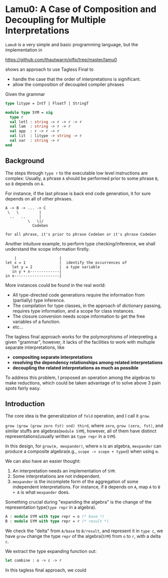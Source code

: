 # Lamu0: A Case of Composition and Decoupling for Multiple Interpretations

`Lamu0` is a very simple and basic programming language, but the implementation in

   https://github.com/thautwarm/plfp/tree/master/lamu0

shows an approach to use Tagless Final to

- handle the case that the order of interpretations is significant.
- allow the composition of decoupled compiler phrases


Given the grammar

```ocaml
type litype = IntT | FloatT | StringT

module type SYM = sig
  type r
  val letl : string -> r -> r -> r
  val lam  : string -> r -> r
  val app  : r -> r -> r
  val lit  : litype -> string -> r
  val var  : string -> r
end
```



Background
---------------------------

The steps through `type r` to the executable low level instructions are complex:
Usually, a phrase `A` should be performed prior to some phrase `B`, so `B` depends on `A`.

For instance, if the last phrase is back end code generation, it for sure depends on all of other phrases.

```
A -> B -> ... -> C
 \   \         |
  ..   ..      |
          \   \|/
            CodeGen

for all phrase, it's prior to phrase CodeGen or it's phrase CodeGen
```

Another intuituve example, to perform type checking/inference, we shall understand the scope information firstly.

``` ---------------------
    |                   |
let x = 1               |  identify the occurrences of
   let y = 2            |  a type variable
   in y + x-------------|
in x--------------------|
```

More instances could be found in the real world:

- All type-directed code generations require the information from (partially) type inference.
- The compilation for type classes, in the approach of dictionary passing, requires type information, and a scope
for class instances.
- The closure conversion needs scope information to get the
free variables of a function.
- etc...

The tagless final approach works for the polymorphisms of
interpreting a given "grammar", however,
it lacks of the facilities to work with multuple separate interpretations, like
- **compositing separate interpretations**
- **resolving the dependency relationships among related interpretations**
- **decoupling the related interpretations as much as possible**

To address this problem, I proposed an operation among the algebras to make reductions, which could be taken advantage of to solve above 3 pain spots fairly easy.

Introduction
--------------------


The core idea is the generalization of `fold` operation,
and I call it `grow`.

`grow (grow (grow zero fst) snd) third`, where `zero`, `grow (zero, fst)`, and similar stuffs are algebras(`module SYM`),
however, all of them have distinct representations(usually written as `type repr` in a `SYM`).

In this design, for `grow(m, mexpander)`, where `m` is an algebra, `mexpander` can produce a composite algebra(e.g., `scope -> scope + typed`) when using `m`.


We can also have an easier thought:
1. An interpretation needs an implementation of `SYM`.
2. Some interpretations are not independent.
3. `mexpander` is the incomplete form of the aggregation
of some independent interpretations. For instance, if `B` depends on `A`, map `A` to `B + A` is what `mexpander` does.

Something crucial during "expanding the algebra" is the change of the representation type(`type repr` in a algebra).

```ocaml
A : module SYM with type repr = o (* base *)
B : module SYM with type repr = r (* result *)
```

We check the "delta" from `A/base` to `B/result`,
and represent it in `type c`, we have `grow` change the type `repr` of the algebra(`SYM`) from `o` to `r`, with a delta `c`.

We extract the type expanding function out:
```ocaml
let combine : o -> c -> r
```

In this tagless final approach, we could


